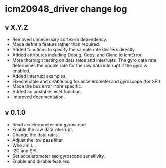 # icm20948_driver change log

## v X.Y.Z
* Removed unnecessary cortex-m dependency.
* Made defmt a feature rather than required.
* Added functions to specify the sample rate dividers directly.
* Added attributes including Debug, Copy, and Clone to IcmError.
* More thorough testing on data rates and interrupts. The gyro data rate determines the update rate for the raw data interrupt if the gyro is enabled. 
* Added interrupt examples.
* Fixed enable and disable bug for accelerometer and gyroscope (for SPI).
* Made the bus error more specific.
* Added an unstable reset function.
* Improved documentation.

## v 0.1.0
* Read accelerometer and gyroscope.
* Enable the raw data interrupt.
* Change the data rates.
* Adjust the low pass filter.
* Who am I.
* I2C and SPI.
* Set accelerometer and gyroscope sensitivity.
* Enable and disable features.